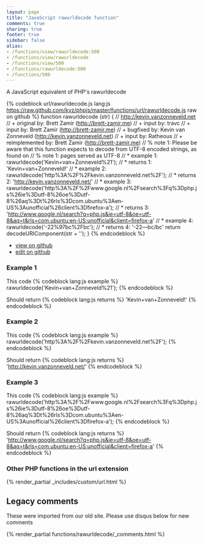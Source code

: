 ```yaml
---
layout: page
title: "JavaScript rawurldecode function"
comments: true
sharing: true
footer: true
sidebar: false
alias:
- /functions/view/rawurldecode:500
- /functions/view/rawurldecode
- /functions/view/500
- /functions/rawurldecode:500
- /functions/500
---
```

<!-- Generated by Rakefile:build -->
A JavaScript equivalent of PHP's rawurldecode

{% codeblock url/rawurldecode.js lang:js https://raw.github.com/kvz/phpjs/master/functions/url/rawurldecode.js raw on github %}
function rawurldecode (str) {
  // http://kevin.vanzonneveld.net
  // +   original by: Brett Zamir (http://brett-zamir.me)
  // +      input by: travc
  // +      input by: Brett Zamir (http://brett-zamir.me)
  // +   bugfixed by: Kevin van Zonneveld (http://kevin.vanzonneveld.net)
  // +      input by: Ratheous
  // +      reimplemented by: Brett Zamir (http://brett-zamir.me)
  // %        note 1: Please be aware that this function expects to decode from UTF-8 encoded strings, as found on
  // %        note 1: pages served as UTF-8
  // *     example 1: rawurldecode('Kevin+van+Zonneveld%21');
  // *     returns 1: 'Kevin+van+Zonneveld!'
  // *     example 2: rawurldecode('http%3A%2F%2Fkevin.vanzonneveld.net%2F');
  // *     returns 2: 'http://kevin.vanzonneveld.net/'
  // *     example 3: rawurldecode('http%3A%2F%2Fwww.google.nl%2Fsearch%3Fq%3Dphp.js%26ie%3Dutf-8%26oe%3Dutf-8%26aq%3Dt%26rls%3Dcom.ubuntu%3Aen-US%3Aunofficial%26client%3Dfirefox-a');
  // *     returns 3: 'http://www.google.nl/search?q=php.js&ie=utf-8&oe=utf-8&aq=t&rls=com.ubuntu:en-US:unofficial&client=firefox-a'
  // *     example 4: rawurldecode('-22%97bc%2Fbc');
  // *     returns 4: '-22—bc/bc'
  return decodeURIComponent(str + '');
}
{% endcodeblock %}

 - [view on github](https://github.com/kvz/phpjs/blob/master/functions/url/rawurldecode.js)
 - [edit on github](https://github.com/kvz/phpjs/edit/master/functions/url/rawurldecode.js)

### Example 1
This code
{% codeblock lang:js example %}
rawurldecode('Kevin+van+Zonneveld%21');
{% endcodeblock %}

Should return
{% codeblock lang:js returns %}
'Kevin+van+Zonneveld!'
{% endcodeblock %}

### Example 2
This code
{% codeblock lang:js example %}
rawurldecode('http%3A%2F%2Fkevin.vanzonneveld.net%2F');
{% endcodeblock %}

Should return
{% codeblock lang:js returns %}
'http://kevin.vanzonneveld.net/'
{% endcodeblock %}

### Example 3
This code
{% codeblock lang:js example %}
rawurldecode('http%3A%2F%2Fwww.google.nl%2Fsearch%3Fq%3Dphp.js%26ie%3Dutf-8%26oe%3Dutf-8%26aq%3Dt%26rls%3Dcom.ubuntu%3Aen-US%3Aunofficial%26client%3Dfirefox-a');
{% endcodeblock %}

Should return
{% codeblock lang:js returns %}
'http://www.google.nl/search?q=php.js&ie=utf-8&oe=utf-8&aq=t&rls=com.ubuntu:en-US:unofficial&client=firefox-a'
{% endcodeblock %}


### Other PHP functions in the url extension
{% render_partial _includes/custom/url.html %}
## Legacy comments
These were imported from our old site. Please use disqus below for new comments
<div style="overflow-y: scroll; max-height: 500px;">
{% render_partial functions/rawurldecode/_comments.html %}
</div>
